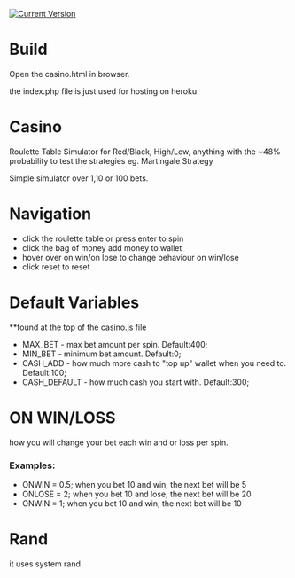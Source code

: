 [![Current Version](https://img.shields.io/badge/version-0.0.1-green.svg)](https://github.com/OttoMayer313/roulette-table-simulator)

# Build
Open the casino.html in browser.

the index.php file is just used for hosting on heroku


# Casino
Roulette Table Simulator for Red/Black, High/Low, anything with the ~48% probability to test the  strategies eg. Martingale Strategy

Simple simulator over 1,10 or 100 bets.

# Navigation
* click the roulette table or press enter to spin
* click the bag of money add money to wallet
* hover over on win/on lose to change behaviour on win/lose
* click reset to reset

# Default Variables
**found at the top of the casino.js file
- MAX_BET - max bet amount per spin. Default:400;
- MIN_BET - minimum bet amount. Default:0;
- CASH_ADD - how much more cash to "top up" wallet when you need to. Default:100;
- CASH_DEFAULT - how much cash you start with. Default:300;

# ON WIN/LOSS
how you will change your bet each win and or loss per spin.

### Examples:
- ONWIN = 0.5; when you bet 10 and win, the next bet will be 5
- ONLOSE = 2; when you bet 10 and lose, the next bet will be 20
- ONWIN = 1; when you bet 10 and win, the next bet will be 10

# Rand
it uses system rand
